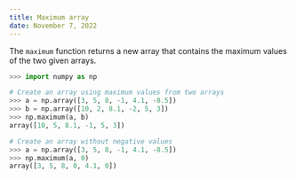 ```yaml
---
title: Maximum array
date: November 7, 2022
---
```


The `maximum` function returns a new array that contains the maximum values of the two given arrays.

```python
>>> import numpy as np

# Create an array using maximum values from two arrays
>>> a = np.array([3, 5, 8, -1, 4.1, -8.5])
>>> b = np.array([10, 2, 8.1, -2, 5, 3])
>>> np.maximum(a, b)
array([10, 5, 8.1, -1, 5, 3])

# Create an array without negative values
>>> a = np.array([3, 5, 8, -1, 4.1, -8.5])
>>> np.maximum(a, 0)
array([3, 5, 8, 0, 4.1, 0])
```
